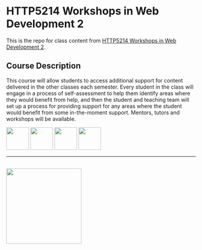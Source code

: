 # HTTP5214 Workshops in Web Development 2

This is the repo for class content from [HTTP5214 Workshops in Web Development 2](https://mediaarts.humber.ca/programs/web-development.html).

## Course Description

This course will allow students to access additional support for content delivered in the other classes each semester. Every student in the class will engage in a process of self-assessment to help them identify areas where they would benefit from help, and then the student and teaching team will set up a process for providing support for any areas where the student would benefit from some in-the-moment support. Mentors, tutors and workshops will be available.

<img src="https://console.codeadam.ca/api/image/github" width="60"> <img src="https://console.codeadam.ca/api/image/firebase" width="60"> <img src="https://console.codeadam.ca/api/image/docker" width="60"> <img src="https://console.codeadam.ca/api/image/googlecloud" width="60"> 

---

<br>
<a href="https://codeadam.ca">
<img src="https://cdn.codeadam.ca/images@1.0.0/codeadam-logo-coloured-horizontal.png" width="200">
</a>
